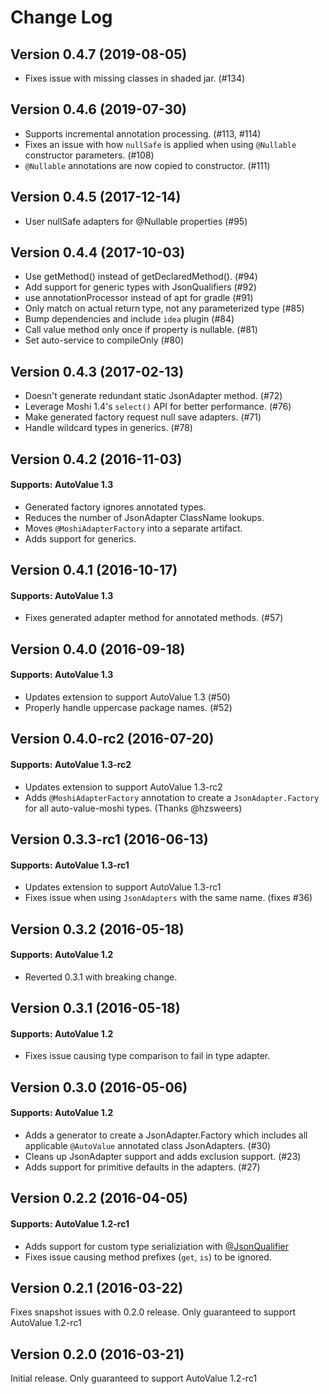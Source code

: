 # Change Log

## Version 0.4.7 (2019-08-05)

* Fixes issue with missing classes in shaded jar. (#134)

## Version 0.4.6 (2019-07-30)

* Supports incremental annotation processing. (#113, #114)
* Fixes an issue with how `nullSafe` is applied when using `@Nullable` constructor parameters. (#108)
* `@Nullable` annotations are now copied to constructor. (#111)

## Version 0.4.5 (2017-12-14)

* User nullSafe adapters for @Nullable properties (#95)

## Version 0.4.4 (2017-10-03)

* Use getMethod() instead of getDeclaredMethod(). (#94)
* Add support for generic types with JsonQualifiers (#92)
* use annotationProcessor instead of apt for gradle (#91)
* Only match on actual return type, not any parameterized type (#85)
* Bump dependencies and include `idea` plugin (#84)
* Call value method only once if property is nullable. (#81)
* Set auto-service to compileOnly (#80)

## Version 0.4.3 (2017-02-13)

* Doesn't generate redundant static JsonAdapter method. (#72)
* Leverage Moshi 1.4's `select()` API for better performance. (#76)
* Make generated factory request null save adapters. (#71)
* Handle wildcard types in generics. (#78)

## Version 0.4.2 (2016-11-03)

#### Supports: AutoValue 1.3

* Generated factory ignores annotated types.
* Reduces the number of JsonAdapter ClassName lookups.
* Moves `@MoshiAdapterFactory` into a separate artifact.
* Adds support for generics.

## Version 0.4.1 (2016-10-17)

#### Supports: AutoValue 1.3

* Fixes generated adapter method for annotated methods. (#57)

## Version 0.4.0 (2016-09-18)

#### Supports: AutoValue 1.3

* Updates extension to support AutoValue 1.3 (#50)
* Properly handle uppercase package names. (#52)

## Version 0.4.0-rc2 (2016-07-20)

#### Supports: AutoValue 1.3-rc2

* Updates extension to support AutoValue 1.3-rc2
* Adds `@MoshiAdapterFactory` annotation to create a `JsonAdapter.Factory` for all auto-value-moshi types. (Thanks @hzsweers)

## Version 0.3.3-rc1 (2016-06-13)

#### Supports: AutoValue 1.3-rc1

* Updates extension to support AutoValue 1.3-rc1
* Fixes issue when using `JsonAdapters` with the same name. (fixes #36)

## Version 0.3.2 (2016-05-18)

#### Supports: AutoValue 1.2

* Reverted 0.3.1 with breaking change.

## Version 0.3.1 (2016-05-18)

#### Supports: AutoValue 1.2

* Fixes issue causing type comparison to fail in type adapter. 

## Version 0.3.0 (2016-05-06)

#### Supports: AutoValue 1.2

* Adds a generator to create a JsonAdapter.Factory which includes all applicable `@AutoValue` annotated class JsonAdapters. (#30)
* Cleans up JsonAdapter support and adds exclusion support. (#23)
* Adds support for primitive defaults in the adapters. (#27)

## Version 0.2.2 (2016-04-05)

#### Supports: AutoValue 1.2-rc1

* Adds support for custom type serializiation with [@JsonQualifier](https://github.com/square/moshi#alternate-type-adapters-with-jsonqualifier)
* Fixes issue causing method prefixes (`get`, `is`) to be ignored.

## Version 0.2.1 (2016-03-22)

Fixes snapshot issues with 0.2.0 release. Only guaranteed to support AutoValue 1.2-rc1

## Version 0.2.0 (2016-03-21)

Initial release. Only guaranteed to support AutoValue 1.2-rc1
